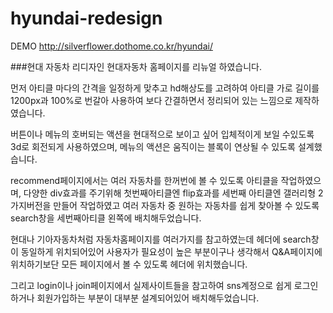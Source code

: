 # hyundai-redesign

DEMO
http://silverflower.dothome.co.kr/hyundai/

###현대 자동차 리디자인
현대자동차 홈페이지를 리뉴얼 하였습니다.

먼저 아티클 마다의 간격을 일정하게 맞추고 hd해상도를 고려하여 아티클 가로 길이를 
1200px과 100%로 번갈아 사용하여 보다 간결하면서 정리되어 있는 느낌으로 제작하였습니다.

버튼이나 메뉴의 호버되는 액션을 현대적으로 보이고 싶어 입체적이게 보일 수있도록 3d로 
회전되게 사용하였으며, 메뉴의 액션은 움직이는 블록이 연상될 수 있도록 설계했습니다.

recommend페이지에서는 여러 자동차를 한꺼번에 볼 수 있도록 아티클을 작업하였으며, 다양한 div효과를 
주기위해 첫번째아티클엔 flip효과를 세번째 아티클엔 갤러리형 2가지버전을 만들어 작업하였고 여러 자동차 
중 원하는 자동차를 쉽게 찾아볼 수 있도록 search창을 세번째아티클 왼쪽에 배치해두었습니다.

현대나 기아자동차처럼 자동차홈페이지를 여러가지를 참고하였는데 헤더에 search창이 동일하게 위치되어있어 
사용자가 필요성이 높은 부분이구나 생각해서 Q&A페이지에 위치하기보단 모든 페이지에서 볼 수 있도록 헤더에 위치했습니다.

그리고 login이나 join페이지에서 실제사이트들을 참고하여 sns계정으로 쉽게 
로그인하거나 회원가입하는 부분이 대부분 설계되어있어 배치해두었습니다. 
